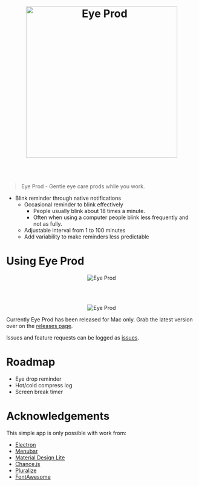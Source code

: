 <h1 align="center">
	<img width="400" src="https://rawgit.com/alanrice/eye-prod/master/logo.svg" alt="Eye Prod">
</h1>
<br>
<br>

> Eye Prod - Gentle eye care prods while you work.

* Blink reminder through native notifications
  * Occasional reminder to blink effectively
	 * People usually blink about 18 times a minute.
	 * Often when using a computer people blink less frequently and not as fully.
  * Adjustable interval from 1 to 100 minutes
   * Add variability to make reminders less predictable

# Using Eye Prod


<div align="center">
<img src="https://rawgit.com/alanrice/eye-prod/master/images/panelDesktop.png" alt="Eye Prod">

<br><br>

<img style="max-width:394px;" src="https://rawgit.com/alanrice/eye-prod/master/images/notification.png" alt="Eye Prod"></div>

Currently Eye Prod has been released for Mac only. Grab the latest version over on the [releases page](https://github.com/alanrice/eye-prod/releases).

Issues and feature requests can be logged as [issues](https://github.com/alanrice/eye-prod/issues).

# Roadmap

* Eye drop reminder
* Hot/cold compress log
* Screen break timer

# Acknowledgements

This simple app is only possible with work from:
* [Electron](http://electron.atom.io/)
* [Menubar](https://github.com/maxogden/menubar)
* [Material Design Lite](http://www.getmdl.io/)
* [Chance.js](http://chancejs.com/)
* [Pluralize](https://github.com/blakeembrey/pluralize)
* [FontAwesome](https://fortawesome.github.io/Font-Awesome/)
